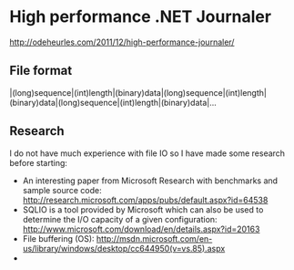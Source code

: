 # High performance .NET Journaler

http://odeheurles.com/2011/12/high-performance-journaler/

## File format
|(long)sequence|(int)length|(binary)data|(long)sequence|(int)length|(binary)data|(long)sequence|(int)length|(binary)data|...

## Research
I do not have much experience with file IO so I have made some research before starting:
 - An interesting paper from Microsoft Research with benchmarks and sample source code: http://research.microsoft.com/apps/pubs/default.aspx?id=64538
 - SQLIO is a tool provided by Microsoft which can also be used to determine the I/O capacity of a given configuration: http://www.microsoft.com/download/en/details.aspx?id=20163
 - File buffering (OS): http://msdn.microsoft.com/en-us/library/windows/desktop/cc644950(v=vs.85).aspx
 - 


